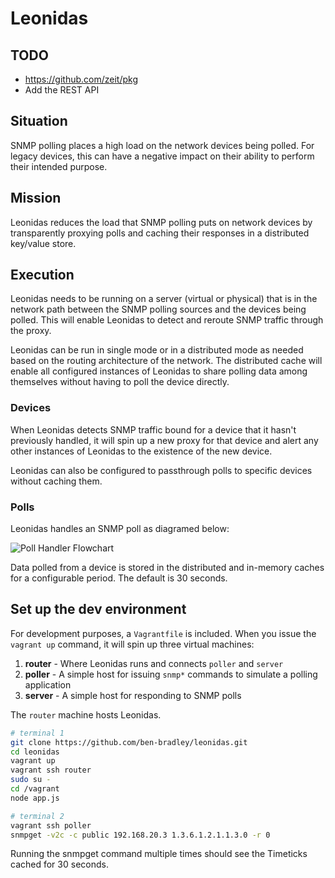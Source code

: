 # Leonidas

## TODO

- https://github.com/zeit/pkg
- Add the REST API

## Situation

SNMP polling places a high load on the network devices being polled. For legacy devices, this can have a negative impact on their ability to perform their intended purpose.

## Mission

Leonidas reduces the load that SNMP polling puts on network devices by transparently proxying polls and caching their responses in a distributed key/value store.

## Execution

Leonidas needs to be running on a server (virtual or physical) that is in the network path between the SNMP polling sources and the devices being polled. This will enable Leonidas to detect and reroute SNMP traffic through the proxy.

Leonidas can be run in single mode or in a distributed mode as needed based on the routing architecture of the network. The distributed cache will enable all configured instances of Leonidas to share polling data among themselves without having to poll the device directly.

### Devices

When Leonidas detects SNMP traffic bound for a device that it hasn't previously handled, it will spin up a new proxy for that device and alert any other instances of Leonidas to the existence of the new device.

Leonidas can also be configured to passthrough polls to specific devices without caching them.

### Polls

Leonidas handles an SNMP poll as diagramed below:

![Poll Handler Flowchart](https://raw.githubusercontent.com/ben-bradley/leonidas/master/docs/poll-handler-flowchart.png "Poll Handler Flowchart")

Data polled from a device is stored in the distributed and in-memory caches for a configurable period. The default is 30 seconds.


## Set up the dev environment

For development purposes, a `Vagrantfile` is included. When you issue the `vagrant up` command, it will spin up three virtual machines:
1. **router** - Where Leonidas runs and connects `poller` and `server`
2. **poller** - A simple host for issuing `snmp*` commands to simulate a polling application
3. **server** - A simple host for responding to SNMP polls

The `router` machine hosts Leonidas.


```bash
# terminal 1
git clone https://github.com/ben-bradley/leonidas.git
cd leonidas
vagrant up
vagrant ssh router
sudo su -
cd /vagrant
node app.js
```

```bash
# terminal 2
vagrant ssh poller
snmpget -v2c -c public 192.168.20.3 1.3.6.1.2.1.1.3.0 -r 0
```

Running the snmpget command multiple times should see the Timeticks
cached for 30 seconds.
